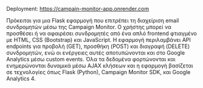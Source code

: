 Deployment: https://campain-monitor-app.onrender.com

Πρόκειται για μια Flask εφαρμογή που επιτρέπει τη διαχείριση email συνδρομητών μέσω της Campaign Monitor. 
Ο χρήστης μπορεί να προσθέσει ή να αφαιρέσει συνδρομητές από ένα απλό frontend φτιαγμένο με HTML, CSS (Bootstrap) και JavaScript.
Η εφαρμογή περιλαμβάνει API endpoints για προβολή (GET), προσθήκη (POST) και διαγραφή (DELETE) συνδρομητών, ενώ οι ενέργειες
αυτές αποτυπώνονται και στο Google Analytics μέσω custom events. Όλα τα δεδομένα φορτώνονται και ενημερώνονται δυναμικά μέσω AJAX 
κλήσεων και η εφαρμογή βασίζεται σε τεχνολογίες όπως Flask (Python), Campaign Monitor SDK, και Google Analytics 4.
